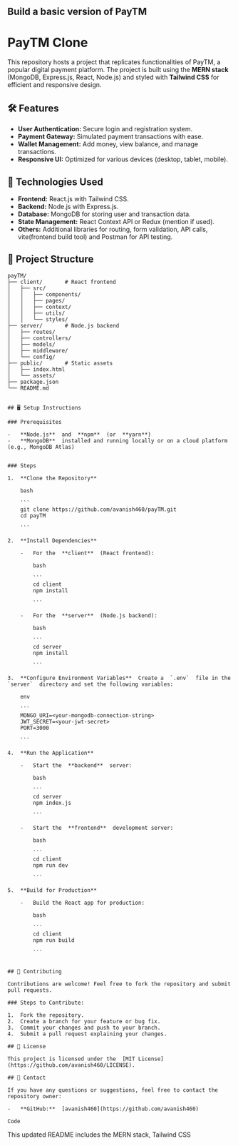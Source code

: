 
## Build a basic version of PayTM


# PayTM Clone

This repository hosts a project that replicates functionalities of PayTM, a popular digital payment platform. The project is built using the **MERN stack** (MongoDB, Express.js, React, Node.js) and styled with **Tailwind CSS** for efficient and responsive design.

## 🛠 Features

- **User Authentication:** Secure login and registration system.
- **Payment Gateway:** Simulated payment transactions with ease.
- **Wallet Management:** Add money, view balance, and manage transactions.
- **Responsive UI:** Optimized for various devices (desktop, tablet, mobile).

## 🚀 Technologies Used

- **Frontend:** React.js with Tailwind CSS.
- **Backend:** Node.js with Express.js.
- **Database:** MongoDB for storing user and transaction data.
- **State Management:** React Context API or Redux (mention if used).
- **Others:** Additional libraries for routing, form validation, API calls, vite(frontend build tool) and Postman for API testing.

## 📂 Project Structure

```plaintext
payTM/
├── client/       # React frontend
│   ├── src/
│   │   ├── components/
│   │   ├── pages/
│   │   ├── context/
│   │   ├── utils/
│   │   └── styles/
├── server/       # Node.js backend
│   ├── routes/
│   ├── controllers/
│   ├── models/
│   ├── middleware/
│   └── config/
├── public/       # Static assets
│   ├── index.html
│   └── assets/
├── package.json
└── README.md


## 🖥️ Setup Instructions

### Prerequisites

-   **Node.js**  and  **npm**  (or  **yarn**)
-   **MongoDB**  installed and running locally or on a cloud platform (e.g., MongoDB Atlas)


### Steps

1.  **Clone the Repository**
    
    bash
    
    ```
    git clone https://github.com/avanish460/payTM.git
    cd payTM
    
    ```
    
2.  **Install Dependencies**
    
    -   For the  **client**  (React frontend):
        
        bash
        
        ```
        cd client
        npm install
        
        ```
        
    -   For the  **server**  (Node.js backend):
        
        bash
        
        ```
        cd server
        npm install
        
        ```
        
3.  **Configure Environment Variables**  Create a  `.env`  file in the  `server`  directory and set the following variables:
    
    env
    
    ```
    MONGO_URI=<your-mongodb-connection-string>
    JWT_SECRET=<your-jwt-secret>
    PORT=3000
    
    ```
    
4.  **Run the Application**
    
    -   Start the  **backend**  server:
        
        bash
        
        ```
        cd server
        npm index.js
        
        ```
        
    -   Start the  **frontend**  development server:
        
        bash
        
        ```
        cd client
        npm run dev
        
        ```
        
5.  **Build for Production**
    
    -   Build the React app for production:
        
        bash
        
        ```
        cd client
        npm run build
        
        ```
        

## 🤝 Contributing

Contributions are welcome! Feel free to fork the repository and submit pull requests.

### Steps to Contribute:

1.  Fork the repository.
2.  Create a branch for your feature or bug fix.
3.  Commit your changes and push to your branch.
4.  Submit a pull request explaining your changes.

## 📜 License

This project is licensed under the  [MIT License](https://github.com/avanish460/LICENSE).

## 💬 Contact

If you have any questions or suggestions, feel free to contact the repository owner:

-   **GitHub:**  [avanish460](https://github.com/avanish460)

Code

```

This updated README includes the MERN stack, Tailwind CSS
```